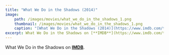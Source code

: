 ```yaml
---
title: "What We Do in the Shadows (2014)"
image:
    path: /images/movies/what_we_do_in_the_shadows_1.png
    thumbnail: /images/movies/what_we_do_in_the_shadows_1.png
    caption: "[What We Do in the Shadows (2014)](https://www.imdb.com/title/tt3416742/)"
excerpt: What We Do in the Shadows on [**IMDB**](https://www.imdb.com/title/tt3416742/).
---
```


What We Do in the Shadows on [**IMDB**](https://www.imdb.com/title/tt3416742/).

